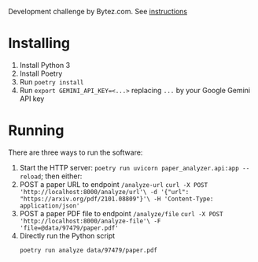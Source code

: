 Development challenge by Bytez.com.
See [instructions](file:///challenge.md)

# Installing

1. Install Python 3
1. Install Poetry
1. Run `poetry install`
1. Run `export GEMINI_API_KEY=<...>` replacing `...` by your Google Gemini API key

# Running

There are three ways to run the software:
1. Start the HTTP server: `poetry run uvicorn paper_analyzer.api:app --reload`; then either:
  1. POST a paper URL to endpoint `/analyze-url`
    ```
    curl -X POST 'http://localhost:8000/analyze/url'\
    -d '{"url": "https://arxiv.org/pdf/2101.08809"}'\
    -H 'Content-Type: application/json'
    ```
  1. POST a paper PDF file to endpoint `/analyze/file`
    ```
    curl -X POST 'http://localhost:8000/analyze-file'\
    -F 'file=@data/97479/paper.pdf'
    ```
1. Directly run the Python script
    ```
    poetry run analyze data/97479/paper.pdf
    ```
